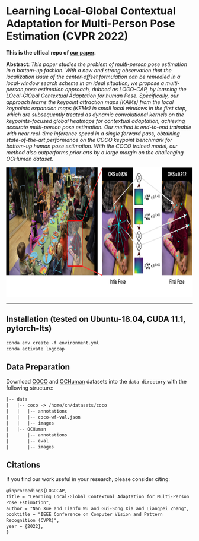 # Learning Local-Global Contextual Adaptation for Multi-Person Pose Estimation (CVPR 2022)
**This is the offical repo of [our paper](https://arxiv.org/abs/2109.03622).** 

**Abstract**: *This paper studies the problem of multi-person pose estimation in a bottom-up fashion.
With a new and strong observation that the localization issue of the center-offset formulation can be remedied in a local-window search scheme in an ideal situation, we propose a multi-person pose estimation approach, dubbed as LOGO-CAP, by learning the LOcal-GlObal Contextual Adaptation for human Pose. Specifically, our approach learns the keypoint attraction maps (KAMs) from the local keypoints expansion maps (KEMs) in small local windows in the first step, which are subsequently treated as dynamic convolutional kernels on the keypoints-focused global heatmaps for contextual adaptation, achieving accurate multi-person pose estimation. Our method is end-to-end trainable with near real-time inference speed in a single forward pass, obtaining state-of-the-art performance on the COCO keypoint benchmark for bottom-up human pose estimation. With the COCO trained model, our method also outperforms prior arts by a large margin on the challenging OCHuman dataset.*

<p align="center">
<img src="figures/teaser-horizontal.png" height="350" >
<p>

---

## Installation  (tested on Ubuntu-18.04, CUDA 11.1, pytorch-lts)

```
conda env create -f environment.yml
conda activate logocap
```

## Data Preparation 

Download [COCO](https://cocodataset.org/#download) and [OCHuman](https://github.com/liruilong940607/OCHumanApi) datasets into the  ``data directory`` with the following structure:
```
|-- data
|   |-- coco -> /home/xn/datasets/coco
|   |   |-- annotations
|   |   |-- coco-wf-val.json
|   |   |-- images
|   |-- OCHuman 
|       |-- annotations
|       |-- eval
|       |-- images
```

## Citations
If you find our work useful in your research, please consider citing:
```
@inproceedings{LOGOCAP,
title = "Learning Local-Global Contextual Adaptation for Multi-Person Pose Estimation",
author = "Nan Xue and Tianfu Wu and Gui-Song Xia and Liangpei Zhang",
booktitle = "IEEE Conference on Computer Vision and Pattern Recognition (CVPR)",
year = {2022},
}
```